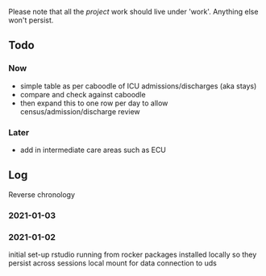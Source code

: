 Please note that all the _project_ work should live under 'work'.
Anything else won't persist.


## Todo
### Now
- simple table as per caboodle of ICU admissions/discharges (aka stays)
- compare and check against caboodle
- then expand this to one row per day to allow census/admission/discharge review

### Later
- add in intermediate care areas such as ECU

## Log
Reverse chronology

### 2021-01-03

### 2021-01-02 
initial set-up
rstudio running from rocker
packages installed locally so they persist across sessions
local mount for data
connection to uds
